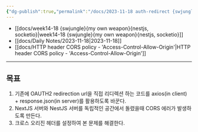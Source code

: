 ```yaml
---
{"dg-publish":true,"permalink":"/docs/2023-11-18 auth-redirect {swjungle}{nestjs}/","title":"2023-11-18 auth-redirect {swjungle}{nestjs}"}
---
```


- [[docs/week14-18 {swjungle}{my own weapon}{nestjs, socketio}\|week14-18 {swjungle}{my own weapon}{nestjs, socketio}]]
- [[docs/Daily Notes/2023-11-18\|2023-11-18]]
- [[docs/HTTP header CORS policy - 'Access-Control-Allow-Origin'\|HTTP header CORS policy - 'Access-Control-Allow-Origin']]
___

## 목표

1. 기존에 OAUTH2 redirection url을 직접 리디렉션 하는 코드를 axios(in client) + response.json(in server)를 활용하도록 바꾼다.
2. NextJS 서버와 NestJS 서버를 독립적인 공간에서 돌렸을때 CORS 에러가 발생하도록 만든다.
3. 크로스 오리진 헤더를 설정하여 본 문제를 해결한다.
